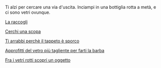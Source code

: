 Ti alzi per cercare una via d'uscita.
Inciampi in una bottiglia rotta a metà, e ci sono vetri ovunque.

[La raccogli](raccogli/raccogli.md)

[Cerchi una scopa](cerca/cerca-scopa.md)

[Ti arrabbi perchè il tappeto è sporco](arrabbi/arrabbi.md)

[Approfitti del vetro più tagliente per farti la barba](barba/barba.md)

[Fra i vetri rotti scopri un oggetto](scopri-oggetto/scopri-oggetto.md)